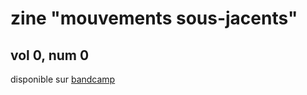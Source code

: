# zine "mouvements sous-jacents"

## vol 0, num 0

disponible sur [bandcamp](https://finartcialist.bandcamp.com/merch/zine-mouvements-sous-jacents-vol-0-num-0)